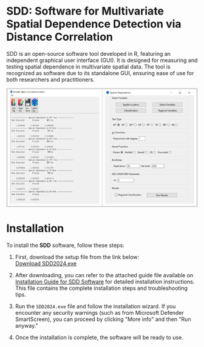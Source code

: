 # SDD: Software for Multivariate Spatial Dependence Detection via Distance Correlation
SDD is an open-source software tool developed in R, featuring an independent graphical user interface (GUI). It is designed for measuring and testing spatial dependence in multivariate spatial data. The tool is recognized as software due to its standalone GUI, ensuring ease of use for both researchers and practitioners.

<div align="center">
  <table cellpadding="10" cellspacing="0" style="border: 2px solid lightgray; border-collapse: collapse;">
    <tr>
      <td align="center" style="border: 1px solid lightgray;">
        <img src="paper/SDD3.jpg" width="300" height="300">
      </td>
      <td align="center" style="border: 1px solid lightgray;">
        <img src="paper/SDD2.jpg" width="300" height="300">
      </td>
    </tr>
  </table>
</div>

# Installation

To install the **SDD** software, follow these steps:

1. First, download the setup file from the link below:  
   [Download SDD2024.exe](https://statisme.com/Content/softs/SDD2024.exe)

2. After downloading, you can refer to the attached guide file available on [Installation Guide for SDD Software](Installation%20Guide%20for%20SDD%20Software.pdf) for detailed installation instructions. This file contains the complete installation steps and troubleshooting tips.

3. Run the `SDD2024.exe` file and follow the installation wizard. If you encounter any security warnings (such as from Microsoft Defender SmartScreen), you can proceed by clicking "More info" and then "Run anyway."

4. Once the installation is complete, the software will be ready to use.
